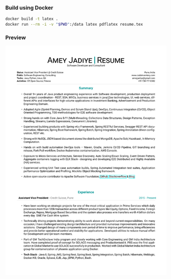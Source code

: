 

### Build using Docker

```sh
docker build -t latex .
docker run --rm -i -v "$PWD":/data latex pdflatex resume.tex
```

### Preview

![Resume Screenshot](preview-images/resume-1.png)
